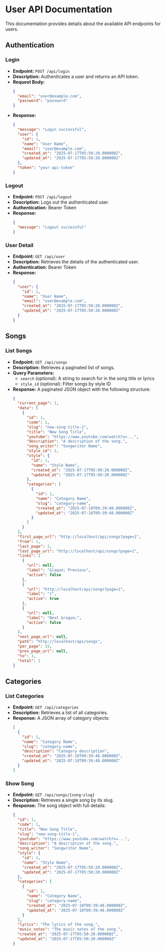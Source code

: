 # User API Documentation

This documentation provides details about the available API endpoints for users.

## Authentication

### Login

- **Endpoint:** `POST /api/login`
- **Description:** Authenticates a user and returns an API token.
- **Request Body:**
  ```json
  {
    "email": "user@example.com",
    "password": "password"
  }
  ```
- **Response:**
  ```json
  {
    "message": "Login successful",
    "user": {
      "id": 1,
      "name": "User Name",
      "email": "user@example.com",
      "created_at": "2025-07-17T05:50:20.000000Z",
      "updated_at": "2025-07-17T05:50:20.000000Z"
    },
    "token": "your-api-token"
  }
  ```

### Logout

- **Endpoint:** `POST /api/logout`
- **Description:** Logs out the authenticated user.
- **Authentication:** Bearer Token
- **Response:**
  ```json
  {
    "message": "Logout successful"
  }
  ```

### User Detail

- **Endpoint:** `GET /api/user`
- **Description:** Retrieves the details of the authenticated user.
- **Authentication:** Bearer Token
- **Response:**
  ```json
  {
    "user": {
      "id": 1,
      "name": "User Name",
      "email": "user@example.com",
      "created_at": "2025-07-17T05:50:20.000000Z",
      "updated_at": "2025-07-17T05:50:20.000000Z"
    }
  }
  ```

## Songs

### List Songs

- **Endpoint:** `GET /api/songs`
- **Description:** Retrieves a paginated list of songs.
- **Query Parameters:**
  - `search` (optional): A string to search for in the song title or lyrics
  - `style_id` (optional): Filter songs by style ID
- **Response:** A paginated JSON object with the following structure:
  ```json
  {
    "current_page": 1,
    "data": [
      {
        "id": 1,
        "code": 1,
        "slug": "new-song-title-1",
        "title": "New Song Title",
        "youtube": "https://www.youtube.com/watch?v=...",
        "description": "A description of the song.",
        "song_writer": "Songwriter Name",
        "style_id": 1,
        "style": {
          "id": 1,
          "name": "Style Name",
          "created_at": "2025-07-17T05:50:20.000000Z",
          "updated_at": "2025-07-17T05:50:20.000000Z"
        },
        "categories": [
          {
            "id": 1,
            "name": "Category Name",
            "slug": "category-name",
            "created_at": "2025-07-18T09:39:48.000000Z",
            "updated_at": "2025-07-18T09:39:48.000000Z"
          }
        ]
      }
    ],
    "first_page_url": "http://localhost/api/songs?page=1",
    "from": 1,
    "last_page": 1,
    "last_page_url": "http://localhost/api/songs?page=1",
    "links": [
      {
        "url": null,
        "label": "&laquo; Previous",
        "active": false
      },
      {
        "url": "http://localhost/api/songs?page=1",
        "label": "1",
        "active": true
      },
      {
        "url": null,
        "label": "Next &raquo;",
        "active": false
      }
    ],
    "next_page_url": null,
    "path": "http://localhost/api/songs",
    "per_page": 15,
    "prev_page_url": null,
    "to": 1,
    "total": 1
  }
  ```

## Categories

### List Categories

- **Endpoint:** `GET /api/categories`
- **Description:** Retrieves a list of all categories.
- **Response:** A JSON array of category objects:
  ```json
  [
    {
      "id": 1,
      "name": "Category Name",
      "slug": "category-name",
      "description": "Category description",
      "created_at": "2025-07-18T09:39:48.000000Z",
      "updated_at": "2025-07-18T09:39:48.000000Z"
    }
  ]
  ```

### Show Song

- **Endpoint:** `GET /api/songs/{song:slug}`
- **Description:** Retrieves a single song by its slug.
- **Response:** The song object with full details:
  ```json
  {
    "id": 1,
    "code": 1,
    "title": "New Song Title",
    "slug": "new-song-title-1",
    "youtube": "https://www.youtube.com/watch?v=...",
    "description": "A description of the song.",
    "song_writer": "Songwriter Name",
    "style": {
      "id": 1,
      "name": "Style Name",
      "created_at": "2025-07-17T05:50:20.000000Z",
      "updated_at": "2025-07-17T05:50:20.000000Z"
    },
    "categories": [
      {
        "id": 1,
        "name": "Category Name",
        "slug": "category-name",
        "created_at": "2025-07-18T09:39:48.000000Z",
        "updated_at": "2025-07-18T09:39:48.000000Z"
      }
    ],
    "lyrics": "The lyrics of the song.",
    "music_notes": "The music notes of the song.",
    "created_at": "2025-07-17T05:50:20.000000Z",
    "updated_at": "2025-07-17T05:50:20.000000Z"
  }